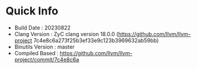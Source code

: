 # Quick Info
* Build Date : 20230822
* Clang Version : ZyC clang version 18.0.0 (https://github.com/llvm/llvm-project 7c4e8c6a273f25b3ef33e9c123b3969632ab59bb)
* Binutils Version : master
* Compiled Based : https://github.com/llvm/llvm-project/commit/7c4e8c6a

